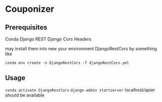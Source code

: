 # Couponizer

## Prerequisites
Conda
Django REST
Django Cors Headers

may install them into new your environment DjangoRestCors by something like

`conda env create -n DjangoRestCors -f djangoRestCors.yml`

## Usage
`conda activate DjangoRestCors`
`django-admin startserver`
 localhost/apier should be available
 

